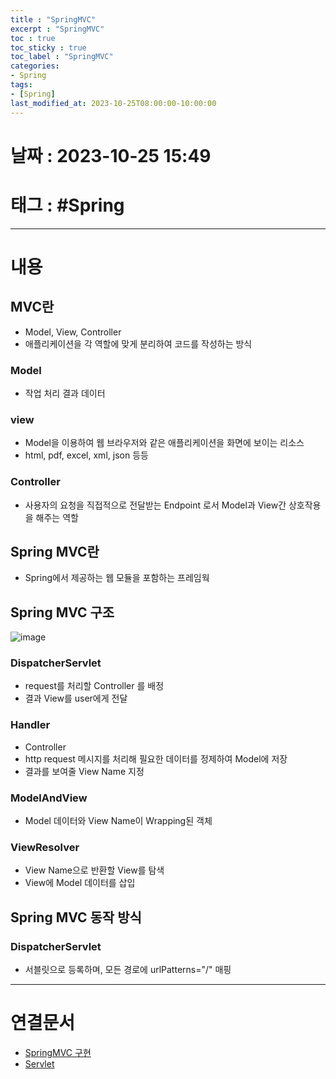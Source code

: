 ```yaml
---
title : "SpringMVC"
excerpt : "SpringMVC"
toc : true
toc_sticky : true
toc_label : "SpringMVC"
categories:
- Spring
tags:
- [Spring]
last_modified_at: 2023-10-25T08:00:00-10:00:00
---
```


# 날짜 : 2023-10-25 15:49

# 태그 : #Spring 
---

# 내용

## MVC란
- Model, View, Controller
- 애플리케이션을 각 역할에 맞게 분리하여 코드를 작성하는 방식

### Model
- 작업 처리 결과 데이터

### view
- Model을 이용하여 웹 브라우저와 같은 애플리케이션을 화면에 보이는 리소스
- html, pdf, excel, xml, json  등등

### Controller
- 사용자의 요청을 직접적으로 전달받는 Endpoint 로서 Model과 View간 상호작용을 해주는 역할

## Spring MVC란
- Spring에서 제공하는 웹 모듈을 포함하는 프레임웍

## Spring MVC 구조
  
![image](../../assets/Images/SpringMVCProcess.png)

### DispatcherServlet
- request를 처리할 Controller 를 배정
- 결과 View를 user에게 전달

### Handler
- Controller
- http request 메시지를 처리해 필요한 데이터를 정제하여 Model에 저장
- 결과를 보여줄 View Name 지정

### ModelAndView
- Model 데이터와 View Name이 Wrapping된 객체

### ViewResolver
- View Name으로 반환할 View를 탐색
- View에 Model 데이터를 삽입

## Spring MVC 동작 방식

### DispatcherServlet
- 서블릿으로 등록하며, 모든 경로에 urlPatterns="/" 매핑

---

# 연결문서
- [SpringMVC 구현](../../Spring/Spring-SpringMVC-구현)
- [Servlet](../../Spring/Spring-Servlet)